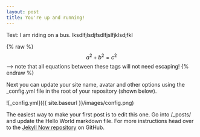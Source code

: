 ```yaml
---
layout: post
title: You're up and running!
---
```

Test: I am riding on a bus. lksdlfjlsdjfsdlfjslfjklsdjfkl 

 {% raw %}
  $$a^2 + b^2 = c^2$$ --> note that all equations between these tags will not need escaping! 
 {% endraw %}

Next you can update your site name, avatar and other options using the _config.yml file in the root of your repository (shown below).

![_config.yml]({{ site.baseurl }}/images/config.png)

The easiest way to make your first post is to edit this one. Go into /_posts/ and update the Hello World markdown file. For more instructions head over to the [Jekyll Now repository](https://github.com/barryclark/jekyll-now) on GitHub.

